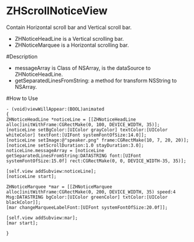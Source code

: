 # ZHScrollNoticeView
Contain Horizontal scroll bar and Vertical scroll bar. 

- ZHNoticeHeadLine is a Vertical scrolling bar.
- ZHNoticeMarquee is a Horizontal scrolling bar.

#Description
- messageArray is Class of NSArray, is the dataSource to ZHNoticeHeadLine.
- getSeparatedLinesFromString: a method for transform NSString to NSArray.

#How to Use

```
- (void)viewWillAppear:(BOOL)animated
{
ZHNoticeHeadLine *noticeLine = [[ZHNoticeHeadLine alloc]initWithFrame:CGRectMake(0, 100, DEVICE_WIDTH, 35)];
[noticeLine setBgColor:[UIColor grayColor] textColor:[UIColor whiteColor] textFont:[UIFont systemFontOfSize:14.0]];
[noticeLine setImage:@"speaker.png" frame:CGRectMake(10, 7, 20, 20)];
[noticeLine setScrollDuration:1.0 stayDuration:3.0];
noticeLine.messageArray = [noticeLine getSeparatedLinesFromString:DATASTRING font:[UIFont systemFontOfSize:15.0f] rect:CGRectMake(0, 0, DEVICE_WIDTH-35, 35)];

[self.view addSubview:noticeLine];
[noticeLine start];

ZHNoticeMarquee *mar = [[ZHNoticeMarquee alloc]initWithFrame:CGRectMake(0, 200, DEVICE_WIDTH, 35) speed:4 Msg:DATASTRING bgColor:[UIColor greenColor] txtColor:[UIColor blackColor]];
[mar changeMarqueeLabelFont:[UIFont systemFontOfSize:20.0f]];

[self.view addSubview:mar];
[mar start];

}
```

